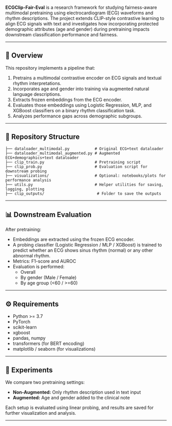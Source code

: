 **ECGClip-Fair-Eval** is a research framework for studying fairness-aware multimodal pretraining using electrocardiogram (ECG) waveforms and rhythm descriptions. The project extends CLIP-style contrastive learning to align ECG signals with text and investigates how incorporating protected demographic attributes (age and gender) during pretraining impacts downstream classification performance and fairness.

---

## 🧠 Overview

This repository implements a pipeline that:

1. Pretrains a multimodal contrastive encoder on ECG signals and textual rhythm interpretations.
2. Incorporates age and gender into training via augmented natural language descriptions.
3. Extracts frozen embeddings from the ECG encoder.
4. Evaluates those embeddings using Logistic Regression, MLP, and XGBoost classifiers on a binary rhythm classification task.
5. Analyzes performance gaps across demographic subgroups.

---

## 📂 Repository Structure

```
├── dataloader_multimodal.py           # Original ECG+text dataloader
├── dataloader_multimodal_augmented.py # Augmented ECG+demographics+text dataloader
├── clip_train.py                      # Pretraining script
├── clip_prob.py                       # Evaluation script for downstream probing
├── visualizations/                    # Optional: notebooks/plots for performance analysis
├── utils.py                           # Helper utilities for saving, logging, plotting
├── clip_outputs/                       # Folder to save the outputs
```

---

## 📊 Downstream Evaluation

After pretraining:
- Embeddings are extracted using the frozen ECG encoder.
- A probing classifier (Logistic Regression / MLP / XGBoost) is trained to predict whether an ECG shows sinus rhythm (normal) or any other abnormal rhythm.
- Metrics: F1-score and AUROC
- Evaluation is performed:
  - Overall
  - By gender (Male / Female)
  - By age group (<60 / >=60)


---

## ⚙️ Requirements

- Python >= 3.7
- PyTorch
- scikit-learn
- xgboost
- pandas, numpy
- transformers (for BERT encoding)
- matplotlib / seaborn (for visualizations)

---

## 🧪 Experiments

We compare two pretraining settings:
- **Non-Augmented:** Only rhythm description used in text input
- **Augmented:** Age and gender added to the clinical note

Each setup is evaluated using linear probing, and results are saved for further visualization and analysis.

---

